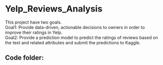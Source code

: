 # Yelp_Reviews_Analysis
This project have two goals.    
Goal1: Provide data-driven, actionable decisions to owners in order to improve their ratings in Yelp.     
Goal2: Provide a prediction model to predict the ratings of reviews based on the text and related attributes and submit the predictions to Kaggle.   

## Code folder:
